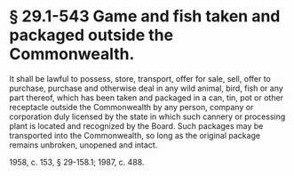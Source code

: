 # § 29.1-543 Game and fish taken and packaged outside the Commonwealth.

<p>It shall be lawful to possess, store, transport, offer for sale, sell, offer to purchase, purchase and otherwise deal in any wild animal, bird, fish or any part thereof, which has been taken and packaged in a can, tin, pot or other receptacle outside the Commonwealth by any person, company or corporation duly licensed by the state in which such cannery or processing plant is located and recognized by the Board. Such packages may be transported into the Commonwealth, so long as the original package remains unbroken, unopened and intact.</p><p>1958, c. 153, § 29-158.1; 1987, c. 488.</p>